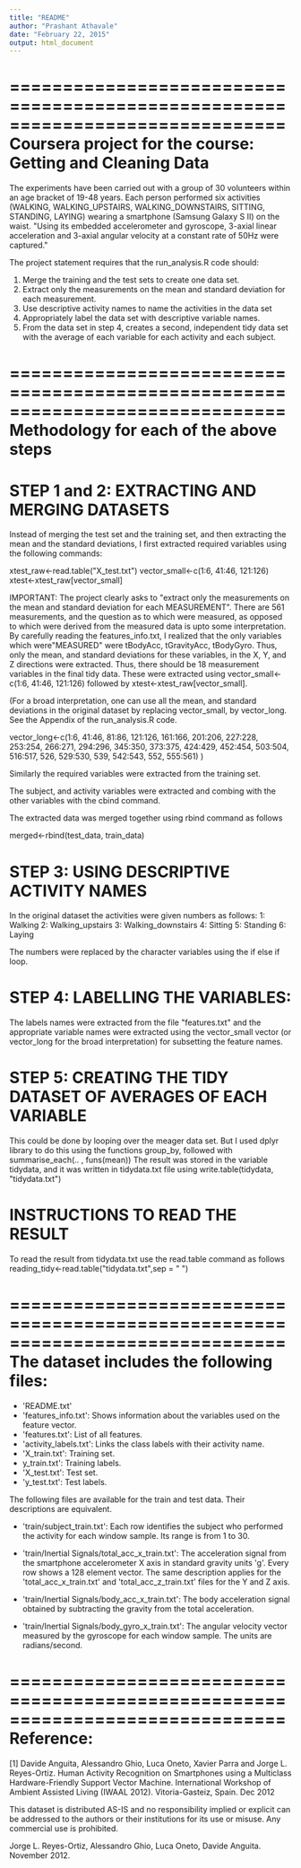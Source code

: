 ```yaml
---
title: "README"
author: "Prashant Athavale"
date: "February 22, 2015"
output: html_document
---
```

==============================================================================
Coursera project for the course: Getting and Cleaning Data
==============================================================================

The experiments have been carried out with a group of 30 volunteers within an age bracket of 19-48 years. Each person performed six activities  (WALKING, WALKING_UPSTAIRS, WALKING_DOWNSTAIRS, SITTING, STANDING, LAYING) wearing a smartphone (Samsung Galaxy S II) on the waist. "Using its embedded accelerometer and gyroscope, 3-axial linear acceleration and 3-axial angular velocity at a constant rate of 50Hz were captured."


The project statement requires that the run_analysis.R code should:
1) Merge the training and the test sets to create one data set.
2) Extract only the measurements on the mean and standard deviation for each measurement. 
3) Use descriptive activity names to name the activities in the data set
4) Appropriately label the data set with descriptive variable names. 
5) From the data set in step 4, creates a second, independent tidy data set with the average of each variable for each activity and each subject.

==============================================================================
Methodology for each of the above steps
==============================================================================

STEP 1 and 2: EXTRACTING AND MERGING DATASETS
===============================================
Instead of merging the test set and the training set, and then extracting the mean and the standard deviations, I first extracted required variables using the following commands:

xtest_raw<-read.table("X_test.txt")
vector_small<-c(1:6, 41:46, 121:126)
xtest<-xtest_raw[vector_small]

IMPORTANT: The project clearly asks to "extract only the measurements on the mean and standard deviation for each MEASUREMENT". There are 561 measurements, and the question as to which were measured, as opposed to which were derived from the measured data is upto some interpretation. By carefully reading the features_info.txt, I realized that the only variables which were"MEASURED" were tBodyAcc, tGravityAcc, tBodyGyro. Thus, only the mean, and standard deviations for these variables, in the X, Y, and Z directions were extracted. Thus, there should be 18 measurement variables in the final tidy data. These were extracted using vector_small<-c(1:6, 41:46, 121:126) followed by xtest<-xtest_raw[vector_small]. 

(For a broad interpretation, one can use all the mean, and standard deviations in the original dataset
by replacing vector_small, by vector_long. See the Appendix of the run_analysis.R code.

vector_long<-c(1:6, 41:46, 81:86, 121:126, 161:166, 201:206, 227:228, 253:254, 
              266:271, 294:296, 345:350, 373:375, 424:429, 452:454, 503:504, 
              516:517, 526, 529:530, 539, 542:543, 552, 555:561)
)

Similarly the required variables were extracted from the training set. 

The subject, and activity variables were extracted and combing with the other variables with the cbind command.


The extracted data was merged together using rbind command as follows

merged<-rbind(test_data, train_data)

STEP 3: USING DESCRIPTIVE ACTIVITY NAMES
========================================
In the original dataset the activities were given numbers as follows:
1: Walking
2: Walking_upstairs
3: Walking_downstairs
4: Sitting
5: Standing
6: Laying

The numbers were replaced by the character variables using the if else if loop. 



STEP 4: LABELLING THE VARIABLES:
===============================
The labels names were extracted from the file "features.txt" and the appropriate variable names were extracted using the vector_small vector (or vector_long for the broad interpretation) for subsetting the feature names.


STEP 5: CREATING THE TIDY DATASET OF AVERAGES OF EACH VARIABLE
===============================================================
This could be done by looping over the meager data set. But I used dplyr library to do this using the functions group_by, followed with 
summarise_each(.. , funs(mean))
The result was stored in the variable tidydata, and it was written in tidydata.txt file using 
write.table(tidydata, "tidydata.txt")

INSTRUCTIONS TO READ THE RESULT
=================================
To read the result from tidydata.txt use the read.table command as follows
reading_tidy<-read.table("tidydata.txt",sep = " ")

==============================================================================
The dataset includes the following files:
==============================================================================

- 'README.txt'
- 'features_info.txt': Shows information about the variables used on the feature vector.
- 'features.txt': List of all features.
- 'activity_labels.txt': Links the class labels with their activity name.
- 'X_train.txt': Training set.
- y_train.txt': Training labels.
- 'X_test.txt': Test set.
- 'y_test.txt': Test labels.

The following files are available for the train and test data. Their descriptions are equivalent. 

- 'train/subject_train.txt': Each row identifies the subject who performed the activity for each window sample. Its range is from 1 to 30. 

- 'train/Inertial Signals/total_acc_x_train.txt': The acceleration signal from the smartphone accelerometer X axis in standard gravity units 'g'. Every row shows a 128 element vector. The same description applies for the 'total_acc_x_train.txt' and 'total_acc_z_train.txt' files for the Y and Z axis. 

- 'train/Inertial Signals/body_acc_x_train.txt': The body acceleration signal obtained by subtracting the gravity from the total acceleration. 

- 'train/Inertial Signals/body_gyro_x_train.txt': The angular velocity vector measured by the gyroscope for each window sample. The units are radians/second. 


==============================================================================
Reference:
==============================================================================

[1] Davide Anguita, Alessandro Ghio, Luca Oneto, Xavier Parra and Jorge L. Reyes-Ortiz. Human Activity Recognition on Smartphones using a Multiclass Hardware-Friendly Support Vector Machine. International Workshop of Ambient Assisted Living (IWAAL 2012). Vitoria-Gasteiz, Spain. Dec 2012

This dataset is distributed AS-IS and no responsibility implied or explicit can be addressed to the authors or their institutions for its use or misuse. Any commercial use is prohibited.

Jorge L. Reyes-Ortiz, Alessandro Ghio, Luca Oneto, Davide Anguita. November 2012.

